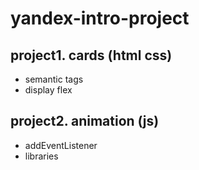 # yandex-intro-project

## project1. cards (html css)
- semantic tags
- display flex

## project2. animation (js)
- addEventListener
- libraries
